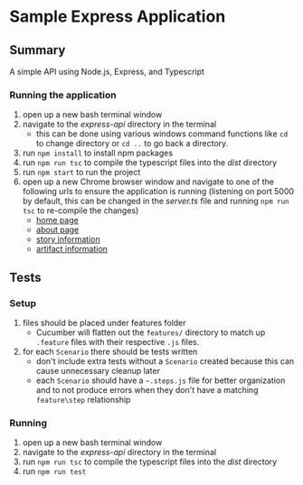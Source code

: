 # Sample Express Application

## Summary
A simple API using Node.js, Express, and Typescript

### Running the application

1. open up a new bash terminal window
2. navigate to the _express-api_ directory in the terminal
    * this can be done using various windows command functions like ```cd``` to change directory or ```cd ..``` to go back a directory.
3. run ```npm install``` to install npm packages
4. run ```npm run tsc``` to compile the typescript files into the _dist_ directory
4. run ```npm start``` to run the project
5. open up a new Chrome browser window and navigate to one of the following urls to ensure the application is running (listening on port 5000 by default, this can be changed in the *server.ts* file and running ```npm run tsc``` to re-compile the changes)
    * [home page](http://localhost:5000/)
    * [about page](http://localhost:5000/about)
    * [story information](http://localhost:5000/getallstories)
    * [artifact information](http://localhost:5000/getallartifacts)

## Tests

### Setup
1. files should be placed under features folder
    * Cucumber will flatten out the ```features/``` directory to match up ```.feature``` files with their respective ```.js``` files.
2. for each ```Scenario``` there should be tests written
    * don't include extra tests without a ```Scenario``` created because this can cause unnecessary cleanup later
    * each ```Scenario``` should have a ```~.steps.js``` file for better organization and to not produce errors when they don't have a matching ```feature\step``` relationship

### Running
1. open up a new bash terminal window
2. navigate to the _express-api_ directory in the terminal
3. run ```npm run tsc``` to compile the typescript files into the _dist_ directory
4. run ```npm run test```

    
